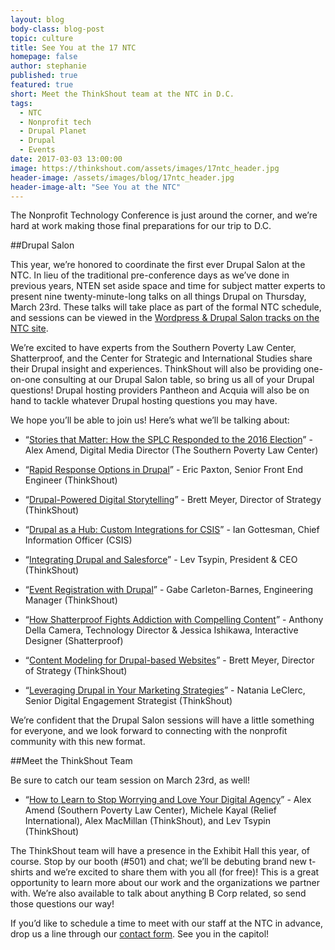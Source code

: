 ```yaml
---
layout: blog
body-class: blog-post
topic: culture
title: See You at the 17 NTC
homepage: false
author: stephanie
published: true
featured: true
short: Meet the ThinkShout team at the NTC in D.C.
tags:
  - NTC
  - Nonprofit tech
  - Drupal Planet
  - Drupal
  - Events
date: 2017-03-03 13:00:00
image: https://thinkshout.com/assets/images/17ntc_header.jpg
header-image: /assets/images/blog/17ntc_header.jpg
header-image-alt: "See You at the NTC"
---
```


The Nonprofit Technology Conference is just around the corner, and we’re hard at work making those final preparations for our trip to D.C. 

##Drupal Salon

This year, we’re honored to coordinate the first ever Drupal Salon at the NTC. In lieu of the traditional pre-conference days as we’ve done in previous years, NTEN set aside space and time for subject matter experts to present nine twenty-minute-long talks on all things Drupal on Thursday, March 23rd. These talks will take place as part of the formal NTC schedule, and sessions can be viewed in the [Wordpress & Drupal Salon tracks on the NTC site](https://www.nten.org/ntc/program/agenda/). 

We’re excited to have experts from the Southern Poverty Law Center, Shatterproof, and the Center for Strategic and International Studies share their Drupal insight and experiences. ThinkShout will also be providing one-on-one consulting at our Drupal Salon table, so bring us all of your Drupal questions! Drupal hosting providers Pantheon and Acquia will also be on hand to tackle whatever Drupal hosting questions you may have.

We hope you’ll be able to join us! Here’s what we’ll be talking about:

* “[Stories that Matter: How the SPLC Responded to the 2016 Election](https://www.nten.org/session/stories-that-matter-how-the-splc-responded-to-the-2016-election/)” - Alex Amend, Digital Media Director (The Southern Poverty Law Center)

* “[Rapid Response Options in Drupal](https://www.nten.org/session/rapid-response-options-in-drupal/)” - Eric Paxton, Senior Front End Engineer (ThinkShout)

* “[Drupal-Powered Digital Storytelling](https://www.nten.org/session/drupal-powered-digital-storytelling/)” - Brett Meyer, Director of Strategy (ThinkShout)

* “[Drupal as a Hub: Custom Integrations for CSIS](https://www.nten.org/session/drupal-as-a-hub-custom-integrations-for-csis/)” - Ian Gottesman, Chief Information Officer (CSIS)

* “[Integrating Drupal and Salesforce](https://www.nten.org/session/integrating-drupal-and-salesforce/)” - Lev Tsypin, President & CEO (ThinkShout)

* “[Event Registration with Drupal](https://www.nten.org/session/event-registration-with-drupal/)” - Gabe Carleton-Barnes, Engineering Manager (ThinkShout)

* “[How Shatterproof Fights Addiction with Compelling Content](https://www.nten.org/session/how-shatterproof-fights-addiction-with-compelling-content/)” - Anthony Della Camera, Technology Director & Jessica Ishikawa, Interactive Designer (Shatterproof)

* “[Content Modeling for Drupal-based Websites](https://www.nten.org/session/content-modeling-for-drupal-based-websites/)” - Brett Meyer, Director of Strategy (ThinkShout)

* “[Leveraging Drupal in Your Marketing Strategies](https://www.nten.org/session/leveraging-drupal-in-your-marketing-strategies/)” - Natania LeClerc, Senior Digital Engagement Strategist (ThinkShout)

We’re confident that the Drupal Salon sessions will have a little something for everyone, and we look forward to connecting with the nonprofit community with this new format.

##Meet the ThinkShout Team

Be sure to catch our team session on March 23rd, as well! 

* “[How to Learn to Stop Worrying and Love Your Digital Agency](https://www.nten.org/session/how-to-learn-to-stop-worrying-and-love-your-digital-agency/)” - Alex Amend (Southern Poverty Law Center), Michele Kayal (Relief International), Alex MacMillan (ThinkShout), and Lev Tsypin (ThinkShout)

The ThinkShout team will have a presence in the Exhibit Hall this year, of course. Stop by our booth (#501) and chat; we’ll be debuting brand new t-shirts and we’re excited to share them with you all (for free)! This is a great opportunity to learn more about our work and the organizations we partner with. We’re also available to talk about anything B Corp related, so send those questions our way!

If you’d like to schedule a time to meet with our staff at the NTC in advance, drop us a line through our [contact form](https://thinkshout.com/contact/). See you in the capitol! 
